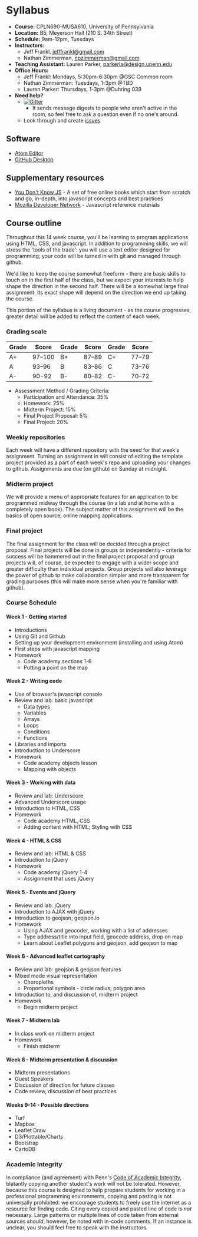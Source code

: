 # Syllabus

* **Course:** CPLN690-MUSA610, University of Pennsylvania
* **Location:** B5, Meyerson Hall (210 S. 34th Street)
* **Schedule:** 9am-12pm, Tuesdays
* **Instructors:**
    * Jeff Frankl, [jefffrankl@gmail.com](mailto:jefffrankl@gmail.com)
    * Nathan Zimmerman, [npzimmerman@gmail.com](mailto:npzimmerman@gmail.com)
* **Teaching Assistant:** Lauren Parker, [parkerla@design.upenn.edu](mailto:parkerla@design.upenn.edu)
* **Office Hours:**
    * Jeff Frankl: Mondays, 5:30pm-6:30pm @GSC Common room
    * Nathan Zimmerman: Tuesdays, 1-3pm @TBD
    * Lauren Parker: Thursdays, 1-3pm @Duhring 039
* **Need help?**
    * [![Gitter](https://badges.gitter.im/CPLN690-MUSA610/syllabus.svg)](https://gitter.im/CPLN690-MUSA610/syllabus?utm_source=badge&utm_medium=badge&utm_campaign=pr-badge)
         * It sends message digests to people who aren't active in the room, so feel free to ask a question even if no one's around.
    * Look through and create [issues](https://github.com/CPLN690-MUSA610/syllabus/issues)

## Software
* [Atom Editor](https://atom.io/)
* [GitHub Desktop](https://desktop.github.com/)

## Supplementary resources
* [You Don't Know JS](https://github.com/getify/You-Dont-Know-JS) - A
  set of free online books which start from scratch and go, in-depth,
  into javascript concepts and best practices
* [Mozilla Developer
  Network](https://developer.mozilla.org/en-US/docs/Web/JavaScript) -
  Javascript reference materials

## Course outline
Throughout this 14 week course, you'll be learning to program
applications using HTML, CSS, and javascript. In addition to programming
skills, we will stress the 'tools of the trade': you will use a
text editor designed for programming; your code will be turned in
with git and managed through github.  

We'd like to keep the course somewhat freeform - there are basic skills
to touch on in the first half of the class, but we expect your interests
to help shape the direction in the second half. There
will be a somewhat large final assignment. Its exact shape will depend
on the direction we end up taking the course.  

This portion of the syllabus is a living document - as the course
progresses, greater detail will be added to reflect the content of each
week.

### Grading scale
| Grade | Score  | Grade | Score | Grade | Score |
|-------|--------|-------|-------|-------|-------|
| A+    | 97–100 | B+    | 87–89 | C+    | 77–79 |
| A     | 93–96  | B     | 83–86 | C     | 73–76 |
| A-    | 90-92  | B-    | 80–82 | C-    | 70–72 |

* Assessment Method / Grading Criteria:
    * Participation and Attendance: 35%
    * Homework: 25%
    * Midterm Project: 15%
    * Final Project Proposal: 5%
    * Final Project:  20%

### Weekly repositories
Each week will have a different repository with the seed for that week's
assignment. Turning an assignment in will consist of editing the
template project provided as a part of each week's repo and uploading
your changes to github. Assignments are due (on github) on Sunday
at midnight.

### Midterm project
We will provide a menu of appropriate features for an application to be
programmed midway through the course (in a lab and at home with a
completely open book). The subject matter of this assignment will be the
basics of open source, online mapping applications.

### Final project
The final assignment for the class will be decided through a project
proposal. Final projects will be done in groups or independently -
criteria for success will be hammered out in the final project proposal
and group projects will, of course, be expected to engage with a wider
scope and greater difficulty than individual projects. Group projects
will also leverage the power of github to make collaboration simpler and
more transparent for grading purposes (this will make more sense when
you're familiar with github).

### Course Schedule

#### Week 1 - Getting started
* Introductions
* Using Git and Github
* Setting up your development environment (installing and using Atom)
* First steps with javascript mapping
* Homework
    * Code academy sections 1-6
    * Putting a point on the map

#### Week 2 - Writing code
* Use of browser's javascript console
* Review and lab: basic javascript
    * Data types
    * Variables
    * Arrays
    * Loops
    * Conditions
    * Functions
* Libraries and imports
* Introduction to Underscore
* Homework
    * Code academy objects lesson
    * Mapping with objects

#### Week 3 - Working with data
* Review and lab: Underscore
* Advanced Underscore usage
* Introduction to HTML, CSS
* Homework
    * Code academy HTML, CSS
    * Adding content with HTML; Styling with CSS

#### Week 4 - HTML & CSS
* Review and lab: HTML & CSS
* Introduction to jQuery
* Homework
    * Code academy jQuery 1-4
    * Assignment that uses jQuery

#### Week 5 - Events and jQuery

* Review and lab: jQuery
* Introduction to AJAX with jQuery
* Introduction to geojson; geojson.io
* Homework
    * Using AJAX and geocoder, working with a list of addresses
    * Type address/title into input field, geocode address, drop on map
    * Learn about Leaflet polygons and geojson, add geojson to map

#### Week 6 - Advanced leaflet cartography
* Review and lab: geojson & geojson features
* Mixed mode visual representation
    * Choropleths
    * Proportional symbols - circle radius; polygon area
* Introduction to, and discussion of, midterm project
* Homework
    * Begin midterm project

#### Week 7 - Midterm lab
* In class work on midterm project
* Homework
    * Finish midterm

#### Week 8 - Midterm presentation & discussion
* Midterm presentations
* Guest Speakers
* Discussion of direction for future classes
* Code review, discussion of best practices

#### Weeks 9-14 - Possible directions
* Turf
* Mapbox
* Leaflet Draw
* D3/Plottable/Charts
* Bootstrap
* CartoDB

### Academic Integrity
In compliance (and agreement) with Penn's [Code of Academic Integrity](http://www.upenn.edu/academicintegrity/ai_codeofacademicintegrity.html), blatantly copying another student's work will not be tolerated. However, because this course is designed to help prepare students for working in a professional programming environments, copying and pasting is not universally prohibited: we encourage students to freely use the internet as a resource for finding code. Citing every copied and pasted line of code is *not* necessary. Large patterns or multiple lines of code taken from external sources *should*, however, be noted with in-code comments. If an instance is unclear, you should feel free to speak with the instructors.
